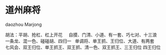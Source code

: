 # 道州麻将

daozhou  Marjong

胡法：平胡、抢杠、杠上开花
      自摸、门清、小道、有一套、巧七对、十三浪
      一条龙、混一色、碰碰胡、四归一
      单调将、单王抓、王归位、大道、有两套
      七风会、双王归位、单王抓王、双王抓、清一色、双王抓王、三王归位
      四王归位
